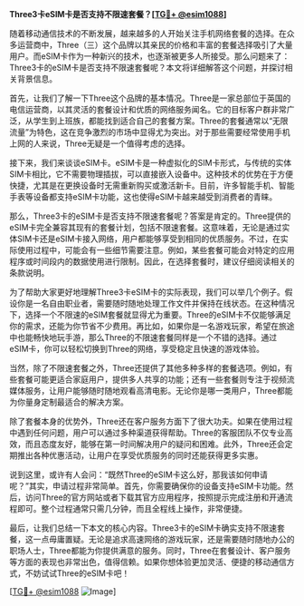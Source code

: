**Three3卡eSIM卡是否支持不限速套餐？[[TG💪+ @esim1088](https://t.me/s/esim1088)]**

随着移动通信技术的不断发展，越来越多的人开始关注手机网络套餐的选择。在众多运营商中，Three（三）这个品牌以其亲民的价格和丰富的套餐选择吸引了大量用户。而eSIM卡作为一种新兴的技术，也逐渐被更多人所接受。那么问题来了：Three3卡的eSIM卡是否支持不限速套餐呢？本文将详细解答这个问题，并探讨相关背景信息。

首先，让我们了解一下Three这个品牌的基本情况。Three是一家总部位于英国的电信运营商，以其灵活的套餐设计和优质的网络服务闻名。它的目标客户群非常广泛，从学生到上班族，都能找到适合自己的套餐方案。Three的套餐通常以“无限流量”为特色，这在竞争激烈的市场中显得尤为突出。对于那些需要经常使用手机上网的人来说，Three无疑是一个值得考虑的选择。

接下来，我们来谈谈eSIM卡。eSIM卡是一种虚拟化的SIM卡形式，与传统的实体SIM卡相比，它不需要物理插拔，可以直接嵌入设备中。这种技术的优势在于方便快捷，尤其是在更换设备时无需重新购买或激活新卡。目前，许多智能手机、智能手表等设备都支持eSIM卡功能，这也使得eSIM卡越来越受到消费者的青睐。

那么，Three3卡的eSIM卡是否支持不限速套餐呢？答案是肯定的。Three提供的eSIM卡完全兼容其现有的套餐计划，包括不限速套餐。这意味着，无论是通过实体SIM卡还是eSIM卡接入网络，用户都能够享受到相同的优质服务。不过，在实际使用过程中，可能会有一些细节需要注意。例如，某些套餐可能会对特定的应用程序或时间段内的数据使用进行限制。因此，在选择套餐时，建议仔细阅读相关的条款说明。

为了帮助大家更好地理解Three3卡eSIM卡的实际表现，我们可以举几个例子。假设你是一名自由职业者，需要随时随地处理工作文件并保持在线状态。在这种情况下，选择一个不限速的eSIM套餐就显得尤为重要。Three的eSIM卡不仅能够满足你的需求，还能为你节省不少费用。再比如，如果你是一名游戏玩家，希望在旅途中也能畅快地玩手游，那么Three的不限速套餐同样是一个不错的选择。通过eSIM卡，你可以轻松切换到Three的网络，享受稳定且快速的游戏体验。

当然，除了不限速套餐之外，Three还提供了其他多种多样的套餐选项。例如，有些套餐可能更适合家庭用户，提供多人共享的功能；还有一些套餐则专注于视频流媒体服务，让用户能够随时随地观看高清电影。无论你是哪一类用户，Three都能为你量身定制最适合的解决方案。

除了套餐本身的优势外，Three还在客户服务方面下了很大功夫。如果在使用过程中遇到任何问题，用户可以通过多种渠道获得帮助。Three的客服团队不仅专业高效，而且态度友好，能够在第一时间解决用户的疑问和困难。此外，Three还会定期推出各种优惠活动，让用户在享受优质服务的同时还能获得更多实惠。

说到这里，或许有人会问：“既然Three的eSIM卡这么好，那我该如何申请呢？”其实，申请过程非常简单。首先，你需要确保你的设备支持eSIM卡功能。然后，访问Three的官方网站或者下载其官方应用程序，按照提示完成注册和开通流程即可。整个过程通常只需几分钟，而且全程线上操作，非常便捷。

最后，让我们总结一下本文的核心内容。Three3卡的eSIM卡确实支持不限速套餐，这一点毋庸置疑。无论是追求高速网络的游戏玩家，还是需要随时随地办公的职场人士，Three都能为你提供满意的服务。同时，Three在套餐设计、客户服务等方面的表现也非常出色，值得信赖。如果你想体验更加灵活、便捷的移动通信方式，不妨试试Three的eSIM卡吧！

[[TG💪+ @esim1088](https://t.me/s/esim1088) ![Image](https://i.postimg.cc/4NQfJmqS/Snipaste-2025-05-13-00-14-12.png)]
